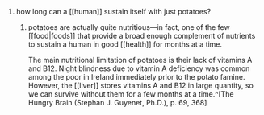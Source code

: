 1. how long can a [[human]] sustain itself with just potatoes?
	1. potatoes are actually quite nutritious—in fact, one of the few [[food|foods]] that provide a broad enough complement of nutrients to sustain a human in good [[health]] for months at a time.
	   
	   The main nutritional limitation of potatoes is their lack of vitamins A and B12. Night blindness due to vitamin A deficiency was common among the poor in Ireland immediately prior to the potato famine. However, the [[liver]] stores vitamins A and B12 in large quantity, so we can survive without them for a few months at a time.^[The Hungry Brain (Stephan J. Guyenet, Ph.D.), p. 69, 368]